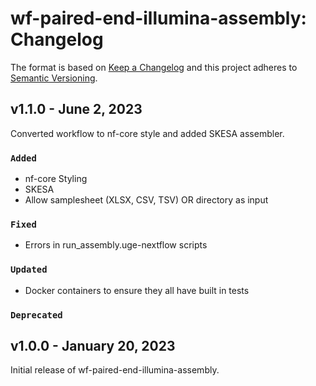 # wf-paired-end-illumina-assembly: Changelog

The format is based on [Keep a Changelog](https://keepachangelog.com/en/1.0.0/)
and this project adheres to [Semantic Versioning](https://semver.org/spec/v2.0.0.html).

## v1.1.0 - June 2, 2023

Converted workflow to nf-core style and added SKESA assembler.

### `Added`

- nf-core Styling
- SKESA
- Allow samplesheet (XLSX, CSV, TSV) OR directory as input

### `Fixed`

- Errors in run_assembly.uge-nextflow scripts

### `Updated`

- Docker containers to ensure they all have built in tests

### `Deprecated`

## v1.0.0 - January 20, 2023

Initial release of wf-paired-end-illumina-assembly.
